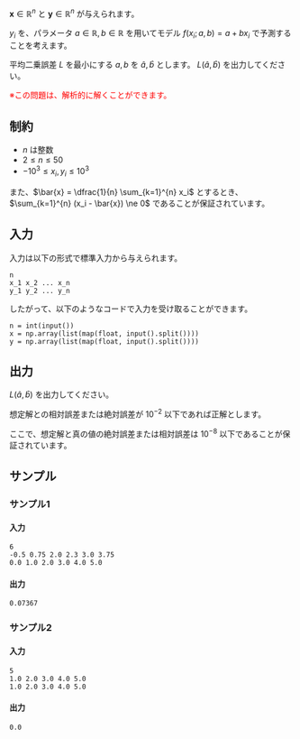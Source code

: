 $\boldsymbol{x} \in \mathbb{R}^n$ と $\boldsymbol{y} \in \mathbb{R}^n$ が与えられます。

$y_i$ を、パラメータ $a \in \mathbb{R}, b \in \mathbb{R}$ を用いてモデル $f(x_i; a, b) = a + b x_i$ で予測することを考えます。

平均二乗誤差 $L$ を最小にする $a, b$ を $\hat{a}, \hat{b}$ とします。 $L(\hat{a}, \hat{b})$ を出力してください。

<span style="color: red; "> ※この問題は、解析的に解くことができます。</span>

## 制約

- $n$ は整数
- $2 \leq n \leq 50$
- $-10^3 \leq x_i, y_i \leq 10^3$

また、$\bar{x} = \dfrac{1}{n} \sum_{k=1}^{n} x_i$ とするとき、$\sum_{k=1}^{n} (x_i - \bar{x}) \ne 0$ であることが保証されています。

## 入力
入力は以下の形式で標準入力から与えられます。

```plaintext
n
x_1 x_2 ... x_n
y_1 y_2 ... y_n
```

したがって、以下のようなコードで入力を受け取ることができます。

```python3
n = int(input())
x = np.array(list(map(float, input().split())))
y = np.array(list(map(float, input().split())))
```


## 出力

$L(\hat{a}, \hat{b})$ を出力してください。

想定解との相対誤差または絶対誤差が $10^{-2}$ 以下であれば正解とします。

ここで、想定解と真の値の絶対誤差または相対誤差は $10^{-8}$ 以下であることが保証されています。

## サンプル



### サンプル1

#### 入力
```plaintext
6
-0.5 0.75 2.0 2.3 3.0 3.75
0.0 1.0 2.0 3.0 4.0 5.0
```

#### 出力
```plaintext
0.07367
```


### サンプル2

#### 入力
```plaintext
5
1.0 2.0 3.0 4.0 5.0
1.0 2.0 3.0 4.0 5.0
```

#### 出力
```plaintext
0.0
```

